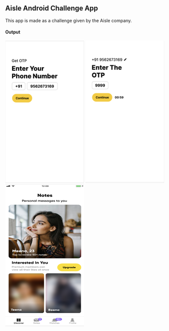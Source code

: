 ## Aisle Android Challenge App

This app is made as a challenge given by the Aisle company. 

#### Output

<img src="screenshots/phone.png" alt="Phone number screen" width="250" height="450">


<img src="screenshots/otp.png" alt="Otp screen" width="250" height="450">


<img src="screenshots/home.png" alt="Home screen" width="250" height="450">
